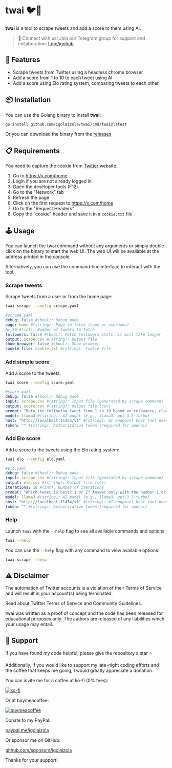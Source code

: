 # twai 🐦🤖

**twai** is a tool to scrape tweets and add a score to them using AI.

> 📢 Connect with us! Join our Telegram group for support and collaboration: [t.me/igohub](https://t.me/igohub)

## 🚀 Features

- Scrape tweets from Twitter using a headless chrome browser
- Add a score from 1 to 10 to each tweet using AI
- Add a score using Elo rating system, comparing tweets to each other

## 📦 Installation

You can use the Golang binary to install **twai**:

```bash
go install github.com/igolaizola/twai/cmd/twai@latest
```

Or you can download the binary from the [releases](https://github.com/igolaizola/twai/releases)

## 📋 Requirements

You need to capture the cookie from [Twitter](https://x.com/) website.

1. Go to https://x.com/home
2. Login if you are not already logged in
3. Open the developer tools (F12)
4. Go to the "Network" tab
5. Refresh the page
6. Click on the first request to https://x.com/home
7. Go to the "Request Headers"
8. Copy the "cookie" header and save it in a `cookie.txt` file

## 🕹️ Usage

You can launch the twai command without any arguments or simply double-click on the binary to start the web UI.
The web UI will be available at the address printed in the console.

Alternatively, you can use the command-line interface to interact with the tool.

### Scrape tweets

Scrape tweets from a user or from the home page:

```bash
twai scrape --config scrape.yaml
```

```yaml
#scrape.yaml
debug: false #(bool): Debug mode
page: home #(string): Page to fetch (home or username)
n: 50 #(int): Number of tweets to fetch
followers: false #(bool): Fetch followers stats, it will take longer
output: scape.csv #(string): Output file
show-browser: false #(bool): Show browser
cookie-file: cookie.txt #(string): Cookie file
```

### Add simple score

Add a score to the tweets:

```bash
twai score --config score.yaml
```

```yaml
#score.yaml
debug: false #(bool): Debug mode
input: scrape.csv #(string): Input file (generated by scrape command)
output: score.csv #(string): Output file (csv)
prompt: "Rate the following tweet from 1 to 10 based on relevance, clarity, engagement, and impact. Only answer with a number." #(string): Prompt
model: llama3 #(string): AI model (e.g., llama3, gpt-3.5-turbo)
host: "http://localhost:11434/v1" #(string): AI endpoint host (not needed for openai)
token: "" #(string): Authorization token (required for openai)
```

### Add Elo score

Add a score to the tweets using the Elo rating system:

```bash
twai elo --config elo.yaml
```

```yaml
#elo.yaml
debug: false #(bool): Debug mode
input: scrape.csv #(string): Input file (generated by scrape command)
output: elo.csv #(string): Output file (csv)
iterations: 10 #(int): Number of iterations
prompt: "Which tweet is best? 1 or 2? Answer only with the number 1 or 2." #(string): Prompt
model: llama3 #(string): AI model (e.g., llama3, gpt-3.5-turbo)
host: "http://localhost:11434/v1" #(string): AI endpoint host (not needed for openai)
token: "" #(string): Authorization token (required for openai)
```

### Help

Launch `twai` with the `--help` flag to see all available commands and options:

```bash
twai --help
```

You can use the `--help` flag with any command to view available options:

```bash
twai scrape --help
```

## ⚠️ Disclaimer

The automation of Twitter accounts is a violation of their Terms of Service and will result in your account(s) being terminated.

Read about Twitter Terms of Service and Community Guidelines.

twai was written as a proof of concept and the code has been released for educational purposes only. The authors are released of any liabilities which your usage may entail.

## 💖 Support

If you have found my code helpful, please give the repository a star ⭐

Additionally, if you would like to support my late-night coding efforts and the coffee that keeps me going, I would greatly appreciate a donation.

You can invite me for a coffee at ko-fi (0% fees):

[![ko-fi](https://ko-fi.com/img/githubbutton_sm.svg)](https://ko-fi.com/igolaizola)

Or at buymeacoffee:

[![buymeacoffee](https://user-images.githubusercontent.com/11333576/223217083-123c2c53-6ab8-4ea8-a2c8-c6cb5d08e8d2.png)](https://buymeacoffee.com/igolaizola)

Donate to my PayPal:

[paypal.me/igolaizola](https://www.paypal.me/igolaizola)

Or sponsor me on GitHub:

[github.com/sponsors/igolaizola](https://github.com/sponsors/igolaizola)

Thanks for your support!
